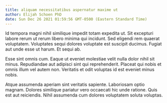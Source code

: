 ```yaml
---
title: aliquam necessitatibus aspernatur maxime ut
author: Elijah Schoen PhD
date: Sun Dec 26 2021 01:59:56 GMT-0500 (Eastern Standard Time)
---
```

Id tempora magni nihil similique impedit totam expedita ut. Sit excepturi labore rerum ut rerum libero minima qui incidunt. Sed eligendi rem quaerat voluptatem. Voluptates sequi dolores voluptate est suscipit ducimus. Fugiat aut unde esse ut harum. Et sequi ab.

 Esse sint omnis cum. Eaque ut eveniet molestiae velit nulla dolor nihil sit minus. Repudiandae aut adipisci sint qui reprehenderit. Placeat qui nobis et omnis illum vel autem non. Veritatis et odit voluptas id est eveniet minus nobis.

 Atque assumenda aperiam sint veritatis sapiente. Laboriosam optio magnam. Dolores similique pariatur vero occaecati hic unde ratione. Quis est aut reiciendis. Nihil assumenda cum dolores voluptatem soluta voluptas.